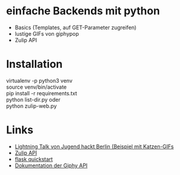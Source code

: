 # einfache Backends mit python
- Basics (Templates, auf GET-Parameter zugreifen)
- lustige GIFs von giphypop
- Zulip API


# Installation
virtualenv -p python3 venv  
source venv/bin/activate   
pip install -r requirements.txt  
python list-dir.py  oder  
python zulip-web.py  


# Links
- [Lightning Talk von Jugend hackt Berlin (Beispiel mit Katzen-GIFs](https://media.ccc.de/v/jh-berlin-2018-4-lightning_talk_webprogrammierung_mit_python_flask)  
- [Zulip API](https://community.jugendhackt.org/api/get-all-users)
- [flask quickstart](https://flask.palletsprojects.com/en/1.1.x/quickstart/)
- [Dokumentation der Giphy API](https://github.com/shaunduncan/giphypop)
